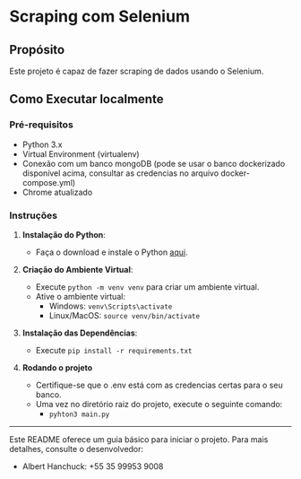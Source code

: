 # Scraping com Selenium

## Propósito

Este projeto é capaz de fazer scraping de dados usando o Selenium.

## Como Executar localmente

### Pré-requisitos
- Python 3.x
- Virtual Environment (virtualenv)
- Conexão com um banco mongoDB (pode se usar o banco dockerizado disponível acima, consultar as credencias no arquivo docker-compose.yml)
- Chrome atualizado

### Instruções

1. **Instalação do Python**:
   - Faça o download e instale o Python [aqui](https://www.python.org/downloads/).

2. **Criação do Ambiente Virtual**:
   - Execute `python -m venv venv` para criar um ambiente virtual.
   - Ative o ambiente virtual: 
     - Windows: `venv\Scripts\activate`
     - Linux/MacOS: `source venv/bin/activate`

3. **Instalação das Dependências**:
   - Execute `pip install -r requirements.txt`
  
4. **Rodando o projeto**
   - Certifique-se que o .env está com as credencias certas para o seu banco.
   - Uma vez no diretório raiz do projeto, execute o seguinte comando:
       - `pyhton3 main.py`

---

Este README oferece um guia básico para iniciar o projeto. Para mais detalhes, consulte o desenvolvedor:

- Albert Hanchuck: +55 35 99953 9008
